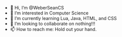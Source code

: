 - 👋 Hi, I’m @WeberSeanCS
- 👀 I’m interested in Computer Science
- 🌱 I’m currently learning Lua, Java, HTML, and CSS
- 💞️ I’m looking to collaborate on nothing!!!
- 📫 How to reach me: Hold out your hand.
